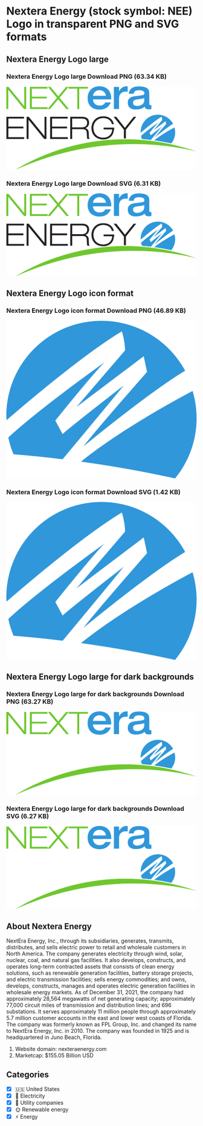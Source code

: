 # Nextera Energy (stock symbol: NEE) Logo in transparent PNG and SVG formats

## Nextera Energy Logo large

### Nextera Energy Logo large Download PNG (63.34 KB)

![Nextera Energy Logo large Download PNG (63.34 KB)](/img/orig/NEE_BIG-41f8e940.png)

### Nextera Energy Logo large Download SVG (6.31 KB)

![Nextera Energy Logo large Download SVG (6.31 KB)](/img/orig/NEE_BIG-84a2beb6.svg)

## Nextera Energy Logo icon format

### Nextera Energy Logo icon format Download PNG (46.89 KB)

![Nextera Energy Logo icon format Download PNG (46.89 KB)](/img/orig/NEE-84769d68.png)

### Nextera Energy Logo icon format Download SVG (1.42 KB)

![Nextera Energy Logo icon format Download SVG (1.42 KB)](/img/orig/NEE-d3b46f34.svg)

## Nextera Energy Logo large for dark backgrounds

### Nextera Energy Logo large for dark backgrounds Download PNG (63.27 KB)

![Nextera Energy Logo large for dark backgrounds Download PNG (63.27 KB)](/img/orig/NEE_BIG.D-4012c168.png)

### Nextera Energy Logo large for dark backgrounds Download SVG (6.27 KB)

![Nextera Energy Logo large for dark backgrounds Download SVG (6.27 KB)](/img/orig/NEE_BIG.D-82a1b52c.svg)

## About Nextera Energy

NextEra Energy, Inc., through its subsidiaries, generates, transmits, distributes, and sells electric power to retail and wholesale customers in North America. The company generates electricity through wind, solar, nuclear, coal, and natural gas facilities. It also develops, constructs, and operates long-term contracted assets that consists of clean energy solutions, such as renewable generation facilities, battery storage projects, and electric transmission facilities; sells energy commodities; and owns, develops, constructs, manages and operates electric generation facilities in wholesale energy markets. As of December 31, 2021, the company had approximately 28,564 megawatts of net generating capacity; approximately 77,000 circuit miles of transmission and distribution lines; and 696 substations. It serves approximately 11 million people through approximately 5.7 million customer accounts in the east and lower west coasts of Florida. The company was formerly known as FPL Group, Inc. and changed its name to NextEra Energy, Inc. in 2010. The company was founded in 1925 and is headquartered in Juno Beach, Florida.

1. Website domain: nexteraenergy.com
2. Marketcap: $155.05 Billion USD


## Categories
- [x] 🇺🇸 United States
- [x] 🔋 Electricity
- [x] 🚰 Utility companies
- [x] 🌞 Renewable energy
- [x] ⚡ Energy

